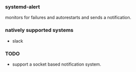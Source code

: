 ### systemd-alert

monitors for failures and autorestarts and sends a notification.

### natively supported systems
- slack

### TODO
- support a socket based notification system.
